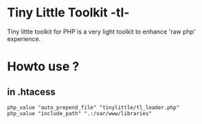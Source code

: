 Tiny Little Toolkit -tl-
========================

Tiny little toolkit for PHP is a very light toolkit to enhance 'raw php' experience.


Howto use ?
===========

in .htacess 
-----------
    php_value "auto_prepend_file" "tinylittle/tl_loader.php"
    php_value "include_path" ".:/var/www/libraries"


